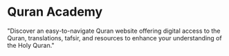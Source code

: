 # Quran Academy
"Discover an easy-to-navigate Quran website offering digital access to the Quran, translations, tafsir, and resources to enhance your understanding of the Holy Quran."
